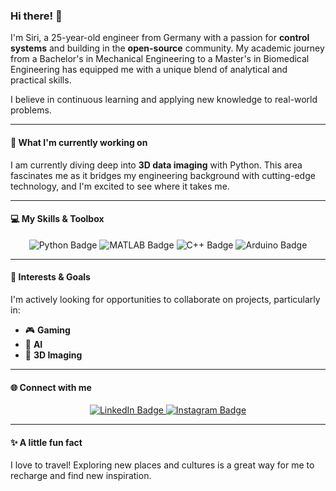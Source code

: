 ### Hi there! 👋

I'm Siri, a 25-year-old engineer from Germany with a passion for **control systems** and building in the **open-source** community. My academic journey from a Bachelor's in Mechanical Engineering to a Master's in Biomedical Engineering has equipped me with a unique blend of analytical and practical skills.

I believe in continuous learning and applying new knowledge to real-world problems.

---

#### 🚀 What I'm currently working on

I am currently diving deep into **3D data imaging** with Python. This area fascinates me as it bridges my engineering background with cutting-edge technology, and I'm excited to see where it takes me.

---

#### 💻 My Skills & Toolbox

<p align="center">
  <img src="https://img.shields.io/badge/Python-3776AB?style=for-the-badge&logo=python&logoColor=white" alt="Python Badge"/>
  <img src="https://img.shields.io/badge/MATLAB-0076A8?style=for-the-badge&logo=matlab&logoColor=white" alt="MATLAB Badge"/>
  <img src="https://img.shields.io/badge/C%2B%2B-00599C?style=for-the-badge&logo=c%2B%2B&logoColor=white" alt="C++ Badge"/>
  <img src="https://img.shields.io/badge/Arduino-00979D?style=for-the-badge&logo=arduino&logoColor=white" alt="Arduino Badge"/>
</p>

---

#### 🌱 Interests & Goals

I'm actively looking for opportunities to collaborate on projects, particularly in:
* 🎮 **Gaming**
* 🧠 **AI**
* 🔬 **3D Imaging**

---

#### 🌐 Connect with me

<p align="center">
  <a href="https://www.linkedin.com/in/enis-zurnaci-4983a8276">
    <img src="https://img.shields.io/badge/LinkedIn-0A66C2?style=for-the-badge&logo=linkedin&logoColor=white" alt="LinkedIn Badge"/>
  </a>
  <a href="https://www.instagram.com/enzu2k/">
    <img src="https://img.shields.io/badge/Instagram-E4405F?style=for-the-badge&logo=instagram&logoColor=white" alt="Instagram Badge"/>
  </a>
</p>

---

#### ✨ A little fun fact

I love to travel! Exploring new places and cultures is a great way for me to recharge and find new inspiration.
